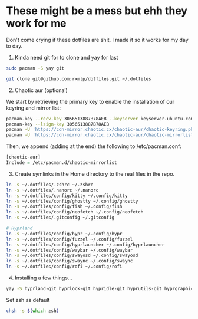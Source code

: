 
# These might be a mess but ehh they work for me
Don't come crying if these dotfiles are shit, I made it so it works for my day to day.


1. Kinda need git for to clone and yay for last
```zsh
sudo pacman -S yay git
```
```zsh
git clone git@github.com:rxmlp/dotfiles.git ~/.dotfiles
```


2. Chaotic aur (optional)

We start by retrieving the primary key to enable the installation of our keyring and mirror list:
```zsh
pacman-key --recv-key 3056513887B78AEB --keyserver keyserver.ubuntu.com
pacman-key --lsign-key 3056513887B78AEB
pacman -U 'https://cdn-mirror.chaotic.cx/chaotic-aur/chaotic-keyring.pkg.tar.zst'
pacman -U 'https://cdn-mirror.chaotic.cx/chaotic-aur/chaotic-mirrorlist.pkg.tar.zst'
```

Then, we append (adding at the end) the following to /etc/pacman.conf:
```zsh
[chaotic-aur]
Include = /etc/pacman.d/chaotic-mirrorlist
```


3. Create symlinks in the Home directory to the real files in the repo.

```zsh
ln -s ~/.dotfiles/.zshrc ~/.zshrc
ln -s ~/.dotfiles/.nanorc ~/.nanorc
ln -s ~/.dotfiles/config/kitty ~/.config/kitty
ln -s ~/.dotfiles/config/ghostty ~/.config/ghostty
ln -s ~/.dotfiles/config/fish ~/.config/fish
ln -s ~/.dotfiles/config/neofetch ~/.config/neofetch
ln -s ~/.dotfiles/.gitconfig ~/.gitconfig

# Hyprland
ln -s ~/.dotfiles/config/hypr ~/.config/hypr
ln -s ~/.dotfiles/config/fuzzel ~/.config/fuzzel
ln -s ~/.dotfiles/config/hyprlauncher ~/.config/hyprlauncher
ln -s ~/.dotfiles/config/waybar ~/.config/waybar
ln -s ~/.dotfiles/config/swayosd ~/.config/swayosd
ln -s ~/.dotfiles/config/swaync ~/.config/swaync
ln -s ~/.dotfiles/config/rofi ~/.config/rofi
```


4.  Installing a few things...

```zsh
yay -S hyprland-git hyprlock-git hypridle-git hyprutils-git hyprgraphics-git hyprcursor-git hyprwayland-scanner-git hyprpicker-git xdg-desktop-portal-hyprland-git hyprland-qtutils-git xdg-desktop-portal-gtk xdg-desktop-portal-wlr-git wl-clipboard clipman waybar waybar-module-pacman-updates-git swaync swayosd-git rofi-wayland kitty zsh jq grim slurp grimblast-git hyprpaper-git qt5ct sddm catppuccin-cursors-mocha fuzzel hyprlauncher-bin nvtop
```

Set zsh as default
```zsh
chsh -s $(which zsh)
```